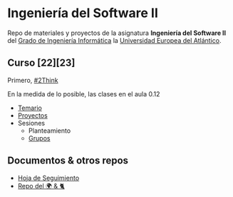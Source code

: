 # Ingeniería del Software II

Repo de materiales y proyectos de la asignatura **Ingeniería del Software II** del [Grado de Ingeniería Informática](https://www.uneatlantico.es/escuela-politecnica-superior/estudios-grado-oficial-en-ingenieria-informatica) la [Universidad Europea del Atlántico](https://www.uneatlantico.es).

## Curso [22][23]

Primero, [#2Think](docs/2think.md)

En la medida de lo posible, las clases en el aula 0.12

* [Temario](docs/temario.md)
* [Proyectos](docs/proyectos.md)
* Sesiones 
  * Planteamiento
  * [Grupos](docs/grupos.md)


## Documentos & otros repos

- [Hoja de Seguimiento](https://docs.google.com/spreadsheets/d/1MEU5q718irAnvC7s1Q-IU2q4_XMjxRl__JX2Z43gh8E/edit?usp=sharing)
- [Repo del 🌍 & 🐈](https://github.com/mmasias/theWorld)
